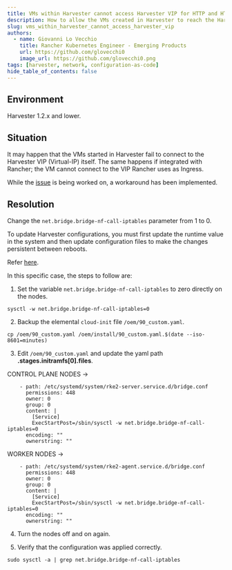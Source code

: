 ```yaml
---
title: VMs within Harvester cannot access Harvester VIP for HTTP and HTTPS
description: How to allow the VMs created in Harvester to reach the Harvester VIP via HTTP/HTTPS
slug: vms_within_harvester_cannot_access_harvester_vip
authors:
  - name: Giovanni Lo Vecchio
    title: Rancher Kubernetes Engineer - Emerging Products
    url: https://github.com/glovecchi0
    image_url: https://github.com/glovecchi0.png
tags: [harvester, network, configuration-as-code]
hide_table_of_contents: false
---
```


## Environment
Harvester 1.2.x and lower.

## Situation
It may happen that the VMs started in Harvester fail to connect to the Harvester VIP (Virtual-IP) itself.
The same happens if integrated with Rancher; the VM cannot connect to the VIP Rancher uses as Ingress.

While the [issue](https://github.com/harvester/harvester/issues/3960) is being worked on, a workaround has been implemented.

## Resolution
Change the `net.bridge.bridge-nf-call-iptables` parameter from 1 to 0.

To update Harvester configurations, you must first update the runtime value in the system and then update configuration files to make the changes persistent between reboots.

Refer [here](https://docs.harvesterhci.io/v1.2/install/update-harvester-configuration/#configuration-persistence).



In this specific case, the steps to follow are:

1. Set the variable `net.bridge.bridge-nf-call-iptables` to zero directly on the nodes.

```
sysctl -w net.bridge.bridge-nf-call-iptables=0
```

2. Backup the elemental `cloud-init` file `/oem/90_custom.yaml`.

```
cp /oem/90_custom.yaml /oem/install/90_custom.yaml.$(date --iso-8601=minutes)
```

3. Edit `/oem/90_custom.yaml` and update the yaml path **.stages.initramfs[0].files**.

CONTROL PLANE NODES ->
```
    - path: /etc/systemd/system/rke2-server.service.d/bridge.conf
      permissions: 448
      owner: 0 
      group: 0
      content: |
        [Service]
        ExecStartPost=/sbin/sysctl -w net.bridge.bridge-nf-call-iptables=0
      encoding: ""
      ownerstring: ""
```

WORKER NODES ->
```
    - path: /etc/systemd/system/rke2-agent.service.d/bridge.conf
      permissions: 448
      owner: 0 
      group: 0
      content: |
        [Service]
        ExecStartPost=/sbin/sysctl -w net.bridge.bridge-nf-call-iptables=0
      encoding: ""
      ownerstring: ""
```

4. Turn the nodes off and on again.

5. Verify that the configuration was applied correctly.

```
sudo sysctl -a | grep net.bridge.bridge-nf-call-iptables
```
